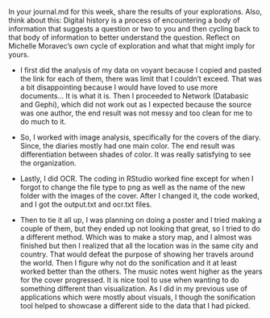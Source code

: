 In your journal.md for this week, share the results of your explorations. Also, think about this: Digital history is a process of encountering a body of information that suggests a question or two to you and then cycling back to that body of information to better understand the question. Reflect on Michelle Moravec’s own cycle of exploration and what that might imply for yours.

- I first did the analysis of my data on voyant because I copied and pasted the link for each of them, there was limit that I couldn’t exceed. That was a bit disappointing because I would have loved to use more documents… It is what it is. Then I proceeded to Network (Databasic and Gephi), which did not work out as I expected because the source was one author, the end result was not messy and too clean for me to do much to it.

- So, I worked with image analysis, specifically for the covers of the diary. Since, the diaries mostly had one main color. The end result was differentiation between shades of color. It was really satisfying to see the organization. 

- Lastly, I did OCR. The coding in RStudio worked fine except for when I forgot to change the file type to png as well as the name of the new folder with the images of the cover. After I changed it, the code worked, and I got the output.txt and ocr.txt files. 

- Then to tie it all up, I was planning on doing a poster and I tried making a couple of them, but they ended up not looking that great, so I tried to do a different method. Which was to make a story map, and I almost was finished but then I realized that all the location was in the same city and country. That would defeat the purpose of showing her travels around the world. Then I figure why not do the sonification and it at least worked better than the others. The music notes went higher as the years for the cover progressed. It is nice tool to use when wanting to do something different than visualization. As I did in my previous use of applications which were mostly about visuals, I though the sonification tool helped to showcase a different side to the data that I had picked. 




